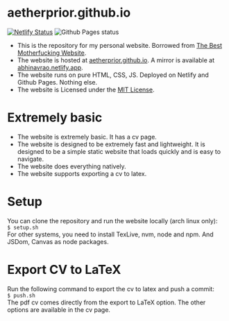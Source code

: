 # aetherprior.github.io

[![Netlify Status](https://api.netlify.com/api/v1/badges/69cb770b-e446-4a54-a601-c631b111557c/deploy-status)](https://app.netlify.com/projects/abhinavrao/deploys)
![Github Pages status](https://github.com/AetherPrior/aetherprior.github.io/actions/workflows/deploy.yml/badge.svg)

- This is the repository for my personal website. Borrowed from [The Best Motherfucking Website](https://thebestmotherfucking.website/). 
- The website is hosted at [aetherprior.github.io](https://aetherprior.github.io/). A mirror is available at [abhinavrao.netlify.app](https://abhinavrao.netlify.app/).  
- The website runs on pure HTML, CSS, JS. Deployed on Netlify and Github Pages. Nothing else.
- The website is Licensed under the [MIT License](LICENSE.txt).

# Extremely basic
- The website is extremely basic. It has a cv page.
- The website is designed to be extremely fast and lightweight. It is designed to be a simple static website that loads quickly and is easy to navigate.
- The website does everything natively. 
- The website supports exporting a cv to latex.

# Setup 
You can clone the repository and run the website locally (arch linux only):  
`$ setup.sh`  
For other systems, you need to install TexLive, nvm, node and npm. And JSDom, Canvas as node packages.  

# Export CV to LaTeX
Run the following command to export the cv to latex and push a commit:  
`$ push.sh`  
The pdf cv comes directly from the export to LaTeX option. The other options are available in the cv page.
